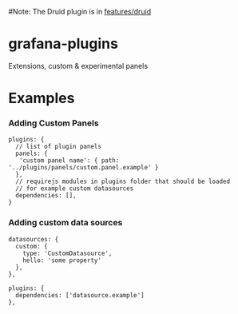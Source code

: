 #Note: The Druid plugin is in [features/druid](features/druid)

grafana-plugins
===============

Extensions, custom &amp; experimental panels

Examples
===========

### Adding Custom Panels

~~~
plugins: {
  // list of plugin panels
  panels: {
   'custom panel name': { path: '../plugins/panels/custom.panel.example' } 
  },
  // requirejs modules in plugins folder that should be loaded
  // for example custom datasources
  dependencies: [],
}
~~~

### Adding custom data sources

~~~
datasources: {
  custom: {
    type: 'CustomDatasource',
    hello: 'some property'
  },
},

plugins: {
  dependencies: ['datasource.example']
},
~~~

